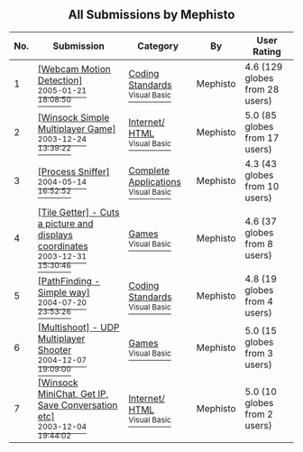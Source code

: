 ﻿<div align="center">

## All Submissions by Mephisto

</div>

No.  | Submission | Category | By   | User Rating
---- | ---------- | -------- | ---- | -----------
1 | [\[Webcam Motion Detection\]<br /><sup>2005-01-21 18:08:50</sup>](https://github.com/Planet-Source-Code/mephisto-webcam-motion-detection__1-58422) | [Coding Standards<br /><sup>Visual Basic</sup>](../ByCategory/coding-standards__1-43.md) | Mephisto | 4.6 (129 globes from 28 users)
2 | [\[Winsock Simple Multiplayer Game\]<br /><sup>2003-12-24 13:39:22</sup>](https://github.com/Planet-Source-Code/mephisto-winsock-simple-multiplayer-game__1-50597) | [Internet/ HTML<br /><sup>Visual Basic</sup>](../ByCategory/internet-html__1-34.md) | Mephisto | 5.0 (85 globes from 17 users)
3 | [\[Process Sniffer\]<br /><sup>2004-05-14 16:52:52</sup>](https://github.com/Planet-Source-Code/mephisto-process-sniffer__1-53794) | [Complete Applications<br /><sup>Visual Basic</sup>](../ByCategory/complete-applications__1-27.md) | Mephisto | 4.3 (43 globes from 10 users)
4 | [\[Tile Getter\] \- Cuts a picture and displays coordinates<br /><sup>2003-12-31 15:30:46</sup>](https://github.com/Planet-Source-Code/mephisto-tile-getter-cuts-a-picture-and-displays-coordinates__1-50687) | [Games<br /><sup>Visual Basic</sup>](../ByCategory/games__1-38.md) | Mephisto | 4.6 (37 globes from 8 users)
5 | [\[PathFinding \-Simple way\]<br /><sup>2004-07-20 23:53:26</sup>](https://github.com/Planet-Source-Code/mephisto-pathfinding-simple-way__1-55075) | [Coding Standards<br /><sup>Visual Basic</sup>](../ByCategory/coding-standards__1-43.md) | Mephisto | 4.8 (19 globes from 4 users)
6 | [\[Multishoot\] \- UDP Multiplayer Shooter<br /><sup>2004-12-07 19:09:00</sup>](https://github.com/Planet-Source-Code/mephisto-multishoot-udp-multiplayer-shooter__1-57946) | [Games<br /><sup>Visual Basic</sup>](../ByCategory/games__1-38.md) | Mephisto | 5.0 (15 globes from 3 users)
7 | [\[Winsock MiniChat, Get IP, Save Conversation etc\]<br /><sup>2003-12-04 19:44:02</sup>](https://github.com/Planet-Source-Code/mephisto-winsock-minichat-get-ip-save-conversation-etc__1-50319) | [Internet/ HTML<br /><sup>Visual Basic</sup>](../ByCategory/internet-html__1-34.md) | Mephisto | 5.0 (10 globes from 2 users)
